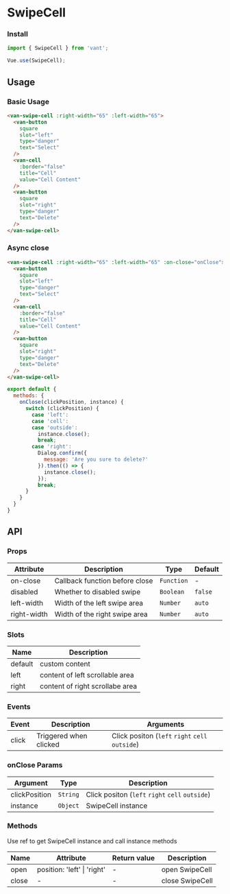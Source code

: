 # SwipeCell

### Install

``` javascript
import { SwipeCell } from 'vant';

Vue.use(SwipeCell);
```

## Usage

### Basic Usage

```html
<van-swipe-cell :right-width="65" :left-width="65">
  <van-button
    square
    slot="left"
    type="danger"
    text="Select"
  />
  <van-cell
    :border="false"
    title="Cell"
    value="Cell Content"
  />
  <van-button
    square
    slot="right"
    type="danger"
    text="Delete"
  />
</van-swipe-cell>
```

### Async close

```html
<van-swipe-cell :right-width="65" :left-width="65" :on-close="onClose">
  <van-button
    square
    slot="left"
    type="danger"
    text="Select"
  />
  <van-cell
    :border="false"
    title="Cell"
    value="Cell Content"
  />
  <van-button
    square
    slot="right"
    type="danger"
    text="Delete"
  />
</van-swipe-cell>
```

```js
export default {
  methods: {
    onClose(clickPosition, instance) {
      switch (clickPosition) {
        case 'left':
        case 'cell':
        case 'outside':
          instance.close();
          break;
        case 'right':
          Dialog.confirm({
            message: 'Are you sure to delete?'
          }).then(() => {
            instance.close();
          });
          break;
      }
    }
  }
}
```

## API

### Props

| Attribute | Description | Type | Default |
|------|------|------|------|
| on-close | Callback function before close | `Function` | - |
| disabled | Whether to disabled swipe | `Boolean` | `false` |
| left-width | Width of the left swipe area | `Number` | `auto` |
| right-width | Width of the right swipe area | `Number` | `auto` |

### Slots

| Name | Description |
|------|------|
| default | custom content |
| left | content of left scrollable area |
| right | content of right scrollabe area |

### Events

| Event | Description | Arguments |
|------|------|------|
| click | Triggered when clicked | Click positon (`left` `right` `cell` `outside`) |

### onClose Params

| Argument | Type | Description |
|------|------|------|
| clickPosition | `String` | Click positon (`left` `right` `cell` `outside`) |
| instance | `Object` | SwipeCell instance |

### Methods

Use ref to get SwipeCell instance and call instance methods

| Name | Attribute | Return value | Description |
|------|------|------|------|
| open | position: 'left' \| 'right' | - | open SwipeCell |
| close | - | - | close SwipeCell |
